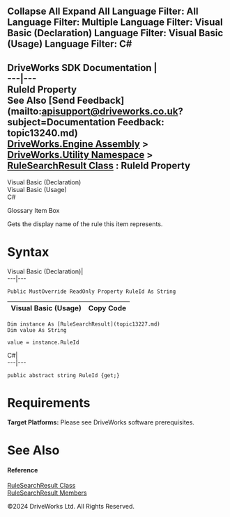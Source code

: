        

 Collapse All Expand All  Language Filter: All  Language Filter: Multiple  Language Filter: Visual Basic (Declaration) Language Filter: Visual Basic (Usage) Language Filter: C#  
---  
DriveWorks SDK Documentation  |   
---|---  
RuleId Property   
See Also [Send Feedback](mailto:apisupport@driveworks.co.uk?subject=Documentation Feedback: topic13240.md)  
[DriveWorks.Engine Assembly](topic2156.md) > [DriveWorks.Utility Namespace](topic13190.md) > [RuleSearchResult Class](topic13227.md) : RuleId Property  
---  
  
Visual Basic (Declaration)    
Visual Basic (Usage)    
C# 

Glossary Item Box

Gets the display name of the rule this item represents. 

# Syntax

Visual Basic (Declaration)|   
---|---  
      
    
    Public MustOverride ReadOnly Property RuleId As String  
  
Visual Basic (Usage)| Copy Code  
---|---  
      
    
    Dim instance As [RuleSearchResult](topic13227.md)
    Dim value As String
     
    value = instance.RuleId  
  
C#|   
---|---  
      
    
    public abstract string RuleId {get;}  
  
# Requirements

**Target Platforms:** Please see DriveWorks software prerequisites.

# See Also

#### Reference

[RuleSearchResult Class](topic13227.md)   
[RuleSearchResult Members](topic13228.md)

©2024 DriveWorks Ltd. All Rights Reserved.
